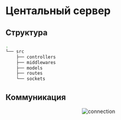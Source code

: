 # Центальный сервер

## Структура

```bash
.
└── src
    ├── controllers
    ├── middlewares
    ├── models
    ├── routes
    └── sockets
```

## Коммуникация

<p align="center">
  <img src="https://i.ibb.co/vqNFdQM/connection-diagram.png" alt="connection">
</p>
